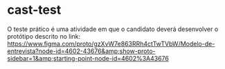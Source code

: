 # cast-test
O teste prático é uma atividade em que o candidato deverá desenvolver o protótipo descrito no link: https://www.figma.com/proto/gzXvW7e863RRh4ctTwTVbW/Modelo-de-entrevista?node-id=4602-43676&amp;show-proto-sidebar=1&amp;starting-point-node-id=4602%3A43676
